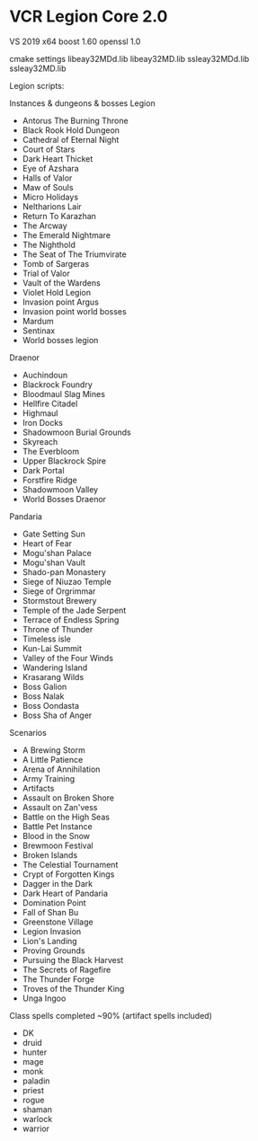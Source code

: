 # VCR Legion Core 2.0
VS 2019 x64
boost 1.60
openssl 1.0

cmake settings libeay32MDd.lib libeay32MD.lib  ssleay32MDd.lib ssleay32MD.lib

Legion scripts:

Instances & dungeons & bosses
Legion
- Antorus The Burning Throne
- Black Rook Hold Dungeon
- Cathedral of Eternal Night
- Court of Stars
- Dark Heart Thicket
- Eye of Azshara
- Halls of Valor
- Maw of Souls
- Micro Holidays
- Neltharions Lair
- Return To Karazhan
- The Arcway
- The Emerald Nightmare
- The Nighthold
- The Seat of The Triumvirate
- Tomb of Sargeras
- Trial of Valor
- Vault of the Wardens
- Violet Hold Legion
- Invasion point Argus
- Invasion point world bosses
- Mardum
- Sentinax
- World bosses legion

Draenor
- Auchindoun
- Blackrock Foundry
- Bloodmaul Slag Mines
- Hellfire Citadel
- Highmaul
- Iron Docks
- Shadowmoon Burial Grounds
- Skyreach
- The Everbloom
- Upper Blackrock Spire
- Dark Portal
- Forstfire Ridge
- Shadowmoon Valley
- World Bosses Draenor

Pandaria
- Gate Setting Sun
- Heart of Fear
- Mogu'shan Palace
- Mogu'shan Vault
- Shado-pan Monastery
- Siege of Niuzao Temple
- Siege of Orgrimmar
- Stormstout Brewery
- Temple of the Jade Serpent
- Terrace of Endless Spring
- Throne of Thunder
- Timeless isle
- Kun-Lai Summit
- Valley of the Four Winds
- Wandering Island
- Krasarang Wilds
- Boss Galion
- Boss Nalak
- Boss Oondasta
- Boss Sha of Anger

Scenarios
- A Brewing Storm
- A Little Patience
- Arena of Annihilation
- Army Training
- Artifacts
- Assault on Broken Shore
- Assault on Zan'vess
- Battle on the High Seas
- Battle Pet Instance
- Blood in the Snow
- Brewmoon Festival
- Broken Islands
- The Celestial Tournament
- Crypt of Forgotten Kings
- Dagger in the Dark
- Dark Heart of Pandaria
- Domination Point
- Fall of Shan Bu
- Greenstone Village
- Legion Invasion
- Lion's Landing
- Proving Grounds
- Pursuing the Black Harvest
- The Secrets of Ragefire
- The Thunder Forge
- Troves of the Thunder King
- Unga Ingoo

Class spells completed ~90% (artifact spells included)
- DK
- druid
- hunter
- mage
- monk
- paladin
- priest
- rogue
- shaman
- warlock
- warrior
